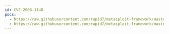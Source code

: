 ```yaml
---
id: CVE-2006-1148
pocs:
  - https://raw.githubusercontent.com/rapid7/metasploit-framework/master/modules/exploits/linux/http/peercast_url.rb
  - https://raw.githubusercontent.com/rapid7/metasploit-framework/master/modules/exploits/windows/http/peercast_url.rb
---
```

